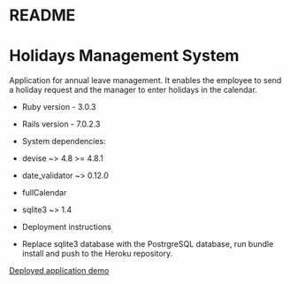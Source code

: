# README

# Holidays Management System
Application for annual leave management. It enables the employee to send a holiday request and the manager to enter holidays in the calendar.

* Ruby version - 3.0.3

* Rails version - 7.0.2.3

* System dependencies:
* devise ~> 4.8 >= 4.8.1
* date_validator ~> 0.12.0
* fullCalendar
* sqlite3 ~> 1.4

* Deployment instructions
* Replace sqlite3 database with the PostrgreSQL database, run bundle install and push to the Heroku repository.

[Deployed application demo](https://holidays-management.herokuapp.com)
